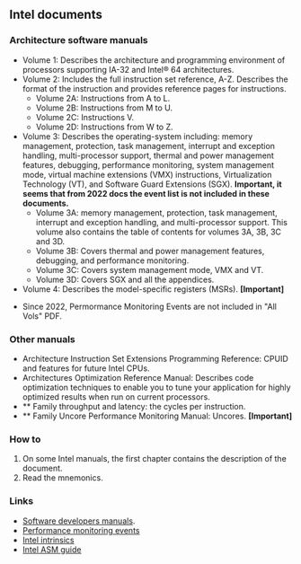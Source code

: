 ## Intel documents

### Architecture software manuals

- Volume 1: Describes the architecture and programming environment of processors supporting IA-32 and Intel® 64 architectures.
- Volume 2: Includes the full instruction set reference, A-Z. Describes the format of the instruction and provides reference pages for instructions.
  - Volume 2A: Instructions from A to L.
  - Volume 2B: Instructions from M to U.
  - Volume 2C: Instructions V.
  - Volume 2D: Instructions from W to Z.
- Volume 3: Describes the operating-system including: memory management, protection, task management, interrupt and exception handling, multi-processor support, thermal and power management features, debugging, performance monitoring, system management mode, virtual machine extensions (VMX) instructions, Virtualization Technology (VT), and Software Guard Extensions (SGX). **Important, it seems that from 2022 docs the event list is not included in these documents.**
  - Volume 3A: memory management, protection, task management, interrupt and exception handling, and multi-processor support. This volume also contains the table of contents for volumes 3A, 3B, 3C and 3D.
  - Volume 3B: Covers thermal and power management features, debugging, and performance monitoring.
  - Volume 3C: Covers system management mode, VMX and VT.
  - Volume 3D: Covers SGX and all the appendices.
- Volume 4: Describes the model-specific registers (MSRs). **[Important]**

* Since 2022, Permormance Monitoring Events are not included in "All Vols" PDF.

### Other manuals

- Architecture Instruction Set Extensions Programming Reference: CPUID and features for future Intel CPUs.
- Architectures Optimization Reference Manual: Describes code optimization techniques to enable you to tune your application for highly optimized results when run on current processors.
- \** Family throughput and latency: the cycles per instruction.
- \** Family Uncore Performance Monitoring Manual: Uncores. **[Important]**

### How to

1) On some Intel manuals, the first chapter contains the description of the document.
2) Read the mnemonics.

### Links

- [Software developers manuals](https://www.intel.com/content/www/us/en/developer/articles/technical/intel-sdm.html).
- [Performance monitoring events](https://perfmon-events.intel.com/)
- [Intel intrinsics](https://www.intel.com/content/www/us/en/docs/intrinsics-guide/index.html)
- [Intel ASM guide](https://www.cs.virginia.edu/~evans/cs216/guides/x86.html)